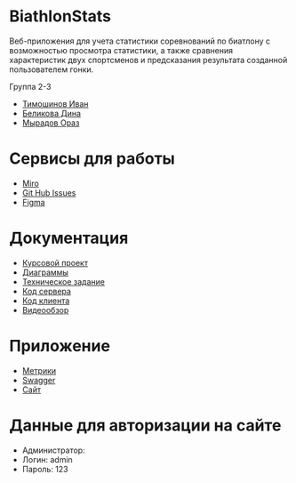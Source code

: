 # BiathlonStats
Веб-приложения для учета статистики соревнований по биатлону с возможностью просмотра статистики, а также сравнения характеристик двух спортсменов и предсказания результата созданной пользователем гонки. 

Группа 2-3
* [Тимошинов Иван](https://github.com/Grurbag)
* [Беликова Дина](https://github.com/PaperPrincess)
* [Мырадов Ораз](https://github.com/orazguly)

# Сервисы для работы
* [Miro](https://miro.com/app/board/uXjVPk_a2SE=/)
* [Git Hub Issues](https://github.com/Grurbag/BiathlonStats/issues)
* [Figma](https://www.figma.com/file/6jjn4yHXqwCrMwPtinbXnl/BiathlonStats?node-id=0-1&t=NabksYupbscgGAbf-0)


# Документация
* [Курсовой проект](https://github.com/Grurbag/BiathlonStats/blob/main/documentation/Курсовой%20проект.pdf)
* [Диаграммы](https://github.com/Grurbag/BiathlonStats/tree/main/documentation/diagrams)
* [Техническое задание](https://github.com/Grurbag/BiathlonStats/blob/main/documentation/%D0%A2%D0%B5%D1%85%D0%BD%D0%B8%D1%87%D0%B5%D1%81%D0%BA%D0%BE%D0%B5%20%D0%B7%D0%B0%D0%B4%D0%B0%D0%BD%D0%B8%D0%B5.pdf)
* [Код сервера](https://github.com/Grurbag/BiathlonStats/tree/develop/src/main/java/biathlonStats)
* [Код клиента](https://github.com/Grurbag/BiathlonStats/tree/develop/src/main/resources)
* [Видеообзор](https://drive.google.com/drive/folders/1Hsx7xd3PaXqh8C0jAfgT6QYs1s-NGtaz)
# Приложение
* [Метрики](https://metrika.yandex.ru/dashboard?id=93832836)
* [Swagger](http://194.67.119.36:8070/swagger-ui/index.html)
* [Сайт](http://194.67.119.36:8070/registration)
# Данные для авторизации на сайте
* Администратор:
* Логин: admin
* Пароль: 123

